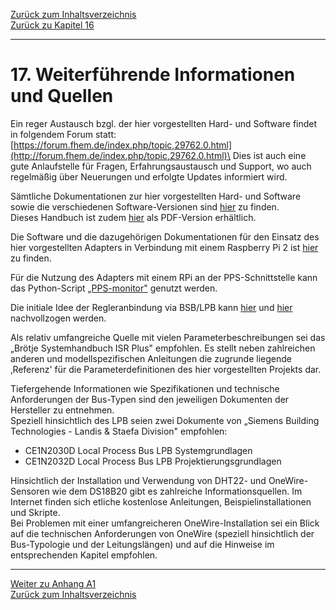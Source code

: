 [Zurück zum Inhaltsverzeichnis](inhaltsverzeichnis.md)  
[Zurück zu Kapitel 16](kap16.md)    
    
---
    

    
# 17. Weiterführende Informationen und Quellen
Ein reger Austausch bzgl. der hier vorgestellten Hard- und Software
findet in folgendem Forum statt: [https://forum.fhem.de/index.php/topic,29762.0.html](http://forum.fhem.de/index.php/topic,29762.0.html)\
Dies ist auch eine gute Anlaufstelle für Fragen, Erfahrungsaustausch und
Support, wo auch regelmäßig über Neuerungen und erfolgte Updates
informiert wird.

Sämtliche Dokumentationen zur hier vorgestellten Hard- und Software
sowie die verschiedenen Software-Versionen sind [hier](https://github.com/fredlcore/bsb_lan) zu finden.  
Dieses Handbuch ist zudem [hier](https://github.com/1coderookie/BSB-LPB-LAN) als PDF-Version erhältlich.

Die Software und die dazugehörigen Dokumentationen für den Einsatz des
hier vorgestellten Adapters in Verbindung mit einem Raspberry Pi 2 ist
[hier](https://github.com/loehnertj/bsbgateway) zu finden.

Für die Nutzung des Adapters mit einem RPi an der PPS-Schnittstelle kann
das Python-Script [„PPS-monitor"](https://github.com/dspinellis/PPS-monitor) genutzt werden.

Die initiale Idee der Regleranbindung via BSB/LPB kann [hier](http://www.mikrocontroller.net/topic/218643) und [hier](http://blog.dest-unreach.be/2012/12/14/reverse-engineering-the-elco-heating-protocol) nachvollzogen werden.    
    
Als relativ umfangreiche Quelle mit vielen Parameterbeschreibungen sei
das „Brötje Systemhandbuch ISR Plus" empfohlen. Es stellt neben
zahlreichen anderen und modellspezifischen Anleitungen die zugrunde
liegende ‚Referenz' für die Parameterdefinitionen des hier vorgestellten
Projekts dar.

Tiefergehende Informationen wie Spezifikationen und technische
Anforderungen der Bus-Typen sind den jeweiligen Dokumenten der
Hersteller zu entnehmen.  
Speziell hinsichtlich des LPB seien zwei Dokumente von „Siemens Building
Technologies - Landis & Staefa Division" empfohlen:  
- CE1N2030D Local Process Bus LPB Systemgrundlagen  
- CE1N2032D Local Process Bus LPB Projektierungsgrundlagen  

Hinsichtlich der Installation und Verwendung von DHT22- und
OneWire-Sensoren wie dem DS18B20 gibt es zahlreiche Informationsquellen.
Im Internet finden sich etliche kostenlose Anleitungen,
Beispielinstallationen und Skripte.  
Bei Problemen mit einer umfangreicheren OneWire-Installation sei ein
Blick auf die technischen Anforderungen von OneWire (speziell
hinsichtlich der Bus-Typologie und der Leitungslängen) und auf die
Hinweise im entsprechenden Kapitel empfohlen.    
    
---
         
     
[Weiter zu Anhang A1](anhang_a1.md)      
[Zurück zum Inhaltsverzeichnis](inhaltsverzeichnis.md)  

